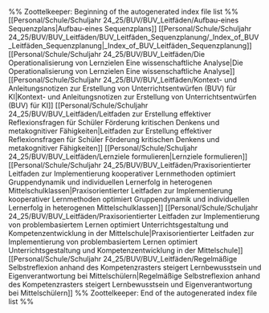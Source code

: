 %% Zoottelkeeper: Beginning of the autogenerated index file list  %%
 [[Personal/Schule/Schuljahr 24_25/BUV/BUV_Leitfäden/Aufbau-eines Sequenzplans|Aufbau-eines Sequenzplans]]
 [[Personal/Schule/Schuljahr 24_25/BUV/BUV_Leitfäden/BUV_Leitfäden_Sequenzplanung/_Index_of_BUV_Leitfäden_Sequenzplanung|_Index_of_BUV_Leitfäden_Sequenzplanung]]
 [[Personal/Schule/Schuljahr 24_25/BUV/BUV_Leitfäden/Die Operationalisierung von Lernzielen Eine wissenschaftliche Analyse|Die Operationalisierung von Lernzielen Eine wissenschaftliche Analyse]]
 [[Personal/Schule/Schuljahr 24_25/BUV/BUV_Leitfäden/Kontext- und Anleitungsnotizen zur Erstellung von Unterrichtsentwürfen (BUV) für KI|Kontext- und Anleitungsnotizen zur Erstellung von Unterrichtsentwürfen (BUV) für KI]]
 [[Personal/Schule/Schuljahr 24_25/BUV/BUV_Leitfäden/Leitfaden zur Erstellung effektiver Reflexionsfragen für Schüler Förderung kritischen Denkens und metakognitiver Fähigkeiten|Leitfaden zur Erstellung effektiver Reflexionsfragen für Schüler Förderung kritischen Denkens und metakognitiver Fähigkeiten]]
 [[Personal/Schule/Schuljahr 24_25/BUV/BUV_Leitfäden/Lernziele formulieren|Lernziele formulieren]]
 [[Personal/Schule/Schuljahr 24_25/BUV/BUV_Leitfäden/Praxisorientierter Leitfaden zur Implementierung kooperativer Lernmethoden optimiert Gruppendynamik und individuellen Lernerfolg in heterogenen Mittelschulklassen|Praxisorientierter Leitfaden zur Implementierung kooperativer Lernmethoden optimiert Gruppendynamik und individuellen Lernerfolg in heterogenen Mittelschulklassen]]
 [[Personal/Schule/Schuljahr 24_25/BUV/BUV_Leitfäden/Praxisorientierter Leitfaden zur Implementierung von problembasiertem Lernen optimiert Unterrichtsgestaltung und Kompetenzentwicklung in der Mittelschule|Praxisorientierter Leitfaden zur Implementierung von problembasiertem Lernen optimiert Unterrichtsgestaltung und Kompetenzentwicklung in der Mittelschule]]
 [[Personal/Schule/Schuljahr 24_25/BUV/BUV_Leitfäden/Regelmäßige Selbstreflexion anhand des Kompetenzrasters steigert Lernbewusstsein und Eigenverantwortung bei Mittelschülern|Regelmäßige Selbstreflexion anhand des Kompetenzrasters steigert Lernbewusstsein und Eigenverantwortung bei Mittelschülern]]
%% Zoottelkeeper: End of the autogenerated index file list  %%
